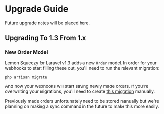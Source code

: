 # Upgrade Guide

Future upgrade notes will be placed here.

## Upgrading To 1.3 From 1.x

### New Order Model

Lemon Squeezy for Laravel v1.3 adds a new `Order` model. In order for your webhooks to start filling these out, you'll need to run the relevant migration:

```shell
php artisan migrate
```

And now your webhooks will start saving newly made orders. If you're overwriting your migrations, you'll need to create [this migration](./database/migrations/2023_01_16_000003_create_orders_table.php) manually.

Previously made orders unfortunately need to be stored manually but we're planning on making a sync command in the future to make this more easily.
